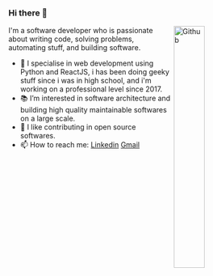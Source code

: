 ### Hi there 👋


<img width="35%" align="right" alt="Github" src="https://user-images.githubusercontent.com/48678280/88862734-4903af80-d201-11ea-968b-9c939d88a37c.gif" />

I'm a software developer who is passionate about writing code, solving problems, automating stuff, and building software.

- 🔭 I specialise in  web development using Python and ReactJS, i has been doing geeky stuff since i was in high school, and i'm working on a professional level since 2017.
- 📚 I’m interested in software architecture and building high quality maintainable softwares on a large scale.
- 👯 I like contributing in open source softwares. 
- 📫 How to reach me: [Linkedin](https://www.linkedin.com/in/yassine-cheffai-2431b5104/) [Gmail](mailto:yacincheffai@gmail.com)
